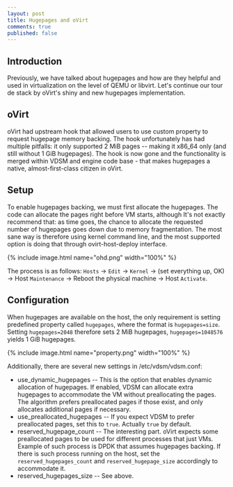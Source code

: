 ```yaml
---
layout: post
title: Hugepages and oVirt
comments: true
published: false
---
```


## Introduction
Previously, we have talked about hugepages and how are they helpful and used in virtualization on the level of QEMU or libvirt. Let's continue our tour de stack by oVirt's shiny and new hugepages implementation.

<!--more-->

## oVirt

oVirt had upstream hook that allowed users to use custom property to request hugepage memory backing. The hook unfortunately has had multiple pitfalls: it only supported 2 MiB pages -- making it x86_64 only (and still without 1 GiB hugepages). The hook is now gone and the functionality is merged within VDSM and engine code base - that makes hugepages a native, almost-first-class citizen in oVirt.

## Setup

To enable hugepages backing, we must first allocate the hugepages. The code can allocate the pages right before VM starts, although It's not exactly recommend that: as time goes, the chance to allocate the requested number of hugepages goes down due to memory fragmentation. The most sane way is therefore using kernel command line, and the most supported option is doing that through ovirt-host-deploy interface.

{% include image.html name="ohd.png" width="100%" %}

The process is as follows: `Hosts` -> `Edit` -> `Kernel` -> (set everything up, OK) -> Host `Maintenance` -> Reboot the physical machine -> Host `Activate`.

## Configuration

When hugepages are available on the host, the only requirement is setting predefined property called `hugepages`, where the format is `hugepages=size`. Setting `hugepages=2048` therefore sets 2 MiB hugepages, `hugepages=1048576` yields 1 GiB hugepages.

{% include image.html name="property.png" width="100%" %}

Additionally, there are several new settings in /etc/vdsm/vdsm.conf:

* use_dynamic_hugepages -- This is the option that enables dynamic allocation of hugepages. If enabled, VDSM can allocate extra hugepages to accommodate the VM without preallocating the pages. The algorithm prefers preallocated pages if those exist, and only allocates additional pages if necessary.
* use_preallocated_hugepages -- If you expect VDSM to prefer preallocated pages, set this to `true`. Actually `true` by default.
* reserved_hugepage_count -- The interesting part. oVirt expects some preallocated pages to be used for different processes that just VMs. Example of such process is DPDK that assumes hugepages backing. If there is such process running on the host, set the `reserved_hugepages_count` and `reserved_hugepage_size` accordingly to accommodate it.
* reserved_hugepages_size -- See above.

